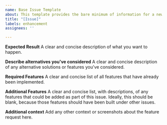 ```yaml
---
name: Base Issue Template
about: This template provides the bare minimum of information for a new issue
title: "[Issue]"
labels: enhancement
assignees: ''

---
```


**Expected Result**
A clear and concise description of what you want to happen.

**Describe alternatives you've considered**
A clear and concise description of any alternative solutions or features you've considered.

**Required Features**
A clear and concise list of all features that have already been implemented.

**Additional Features**
A clear and concise list, with descriptions, of any features that could be added as part of this issue.
Ideally, this should be blank, because those features should have been built under other issues.

**Additional context**
Add any other context or screenshots about the feature request here.

